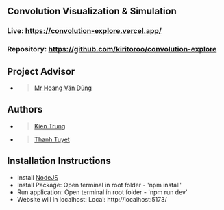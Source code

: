 ## Convolution Visualization & Simulation

### Live: https://convolution-explore.vercel.app/
### Repository: https://github.com/kiritoroo/convolution-explore

## Project Advisor
 - > [Mr Hoàng Văn Dũng]()

## Authors
 - > [Kien Trung](https://github.com/kiritoroo) 
 - > [Thanh Tuyet](https://github.com/Snow-3)


## Installation Instructions
 - Install [NodeJS](https://nodejs.org/en/download)
 - Install Package: Open terminal in root folder - 'npm install'
 - Run application: Open terminal in root folder - 'npm run dev'
 - Website will in localhost: Local:   http://localhost:5173/
